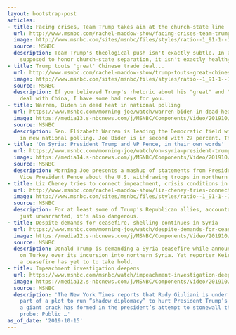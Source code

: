 ```yaml
---
layout: bootstrap-post
articles:
- title: Facing crises, Team Trump takes aim at the church-state line
  url: http://www.msnbc.com/rachel-maddow-show/facing-crises-team-trump-takes-aim-the-church-state-line
  image: http://www.msnbc.com/sites/msnbc/files/styles/ratio--1_91-1--1200x630/public/campaign_2016_trump.jpeg-5d0da.jpg?itok=sD_fHAK5
  source: MSNBC
  description: Team Trump's theological push isn't exactly subtle. In a country that's
    supposed to honor church-state separation, it isn't exactly healthy, either.
- title: Trump touts 'great' Chinese trade deal...
  url: http://www.msnbc.com/rachel-maddow-show/trump-touts-great-chinese-trade-deal-doesnt-actually-exist
  image: http://www.msnbc.com/sites/msnbc/files/styles/ratio--1_91-1--1200x630/public/ap_947666193006.jpg?itok=ZC7D452q
  source: MSNBC
  description: If you believed Trump's rhetoric about his "great" and "big" new trade
    deal with China, I have some bad news for you.
- title: Warren, Biden in dead heat in national polling
  url: https://www.msnbc.com/morning-joe/watch/warren-biden-in-dead-heat-in-national-polling-71277637840
  image: https://media13.s-nbcnews.com/j/MSNBC/Components/Video/201910/n_mj_demp_191015_1920x1080.nbcnews-fp-1200-630.jpg
  source: MSNBC
  description: Sen. Elizabeth Warren is leading the Democratic field with 30 percent
    in new national polling. Joe Biden is in second with 27 percent. The panel discusses.
- title: 'On Syria: President Trump and VP Pence, in their own words'
  url: https://www.msnbc.com/morning-joe/watch/on-syria-president-trump-and-vp-pence-in-their-own-words-71276613901
  image: https://media14.s-nbcnews.com/j/MSNBC/Components/Video/201910/n_mj_mashup_micro_191015_1920x1080.nbcnews-fp-1200-630.jpg
  source: MSNBC
  description: Morning Joe presents a mashup of statements from President Trump and
    Vice President Pence about the U.S. withdrawing troops in northern Syria.
- title: Liz Cheney tries to connect impeachment, crisis conditions in Syria
  url: http://www.msnbc.com/rachel-maddow-show/liz-cheney-tries-connect-impeachment-crisis-conditions-syria
  image: http://www.msnbc.com/sites/msnbc/files/styles/ratio--1_91-1--1200x630/public/articles/ap937532439315.jpg?itok=-ZEaXBGv
  source: MSNBC
  description: For at least some of Trump's Republican allies, accountability isn't
    just unwarranted, it's also dangerous.
- title: Despite demands for ceasefire, shelling continues in Syria
  url: https://www.msnbc.com/morning-joe/watch/despite-demands-for-ceasefire-shelling-continues-in-syria-71276101910
  image: https://media12.s-nbcnews.com/j/MSNBC/Components/Video/201910/n_mj_keir_191015_1920x1080.nbcnews-fp-1200-630.jpg
  source: MSNBC
  description: Donald Trump is demanding a Syria ceasefire while announcing sanctions
    on Turkey over its incursion into northern Syria. Yet reporter Keir Simmons shows
    a ceasefire has yet to to take hold.
- title: Impeachment investigation deepens
  url: https://www.msnbc.com/msnbc/watch/impeachment-investigation-deepens-71276101871
  image: https://media12.s-nbcnews.com/j/MSNBC/Components/Video/201910/daythatwas_191015.nbcnews-fp-1200-630.jpg
  source: MSNBC
  description: 'The New York Times reports that Rudy Giuliani is under criminal investigation,
    part of a plot to run “shadow diplomacy” to hurt President Trump’s rivals. Meanwhile
    a giant crack has formed in the president’s attempt to stonewall the impeachment
    probe: Public …'
as_of_date: '2019-10-15'
---
```


